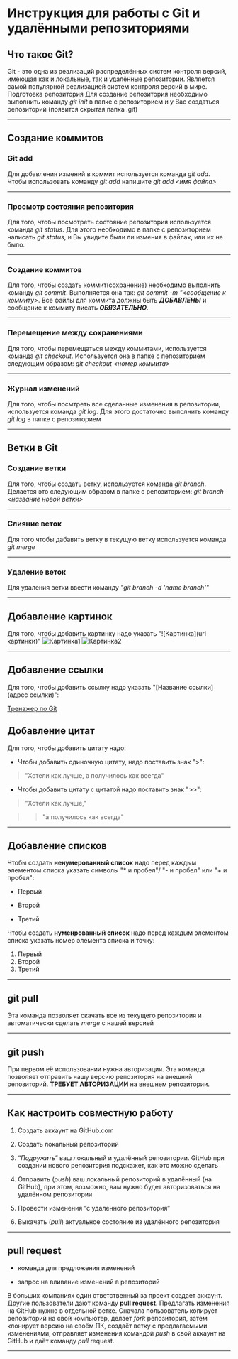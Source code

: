 # Инструкция для работы с Git и удалёнными репозиториями

## Что такое Git?
Git - это одна из реализаций распределённых систем контроля версий, имеющая как и локальные, так и удалённые репозитории. Является самой популярной реализацией систем контроля версий в мире.
Подготовка репозитория
Для создание репозитория необходимо выполнить команду *git init*  в папке с репозиторием и у Вас создаться репозиторий (появится скрытая папка .git)

---
## Создание коммитов

### Git add
Для добавления измений в коммит используется команда *git add*. Чтобы использовать команду *git add* напишите *git add <имя файла>*

---
### Просмотр состояния репозитория
Для того, чтобы посмотреть состояние репозитория используется команда *git status*. Для этого необходимо в папке с репозиторием написать *git status*, и Вы увидите были ли измения в файлах, или их не было.

---
### Создание коммитов
Для того, чтобы создать коммит(сохранение) необходимо выполнить команду *git commit*. Выполняется она так: *git commit -m "<сообщение к коммиту>*. Все файлы для коммита должны быть ***ДОБАВЛЕНЫ*** и сообщение к коммиту писать ***ОБЯЗАТЕЛЬНО***.

***
### Перемещение между сохранениями
Для того, чтобы перемещаться между коммитами, используется команда *git checkout*. Используется она в папке с пепозиторием следующим образом: *git checkout <номер коммита>*

***
### Журнал изменений
Для того, чтобы посмтреть все сделанные изменения в репозитории, используется команда *git log*. Для этого достаточно выполнить команду *git log* в папке с репозиторием

***
## Ветки в Git

### Создание ветки

Для того, чтобы создать ветку, используется команда *git branch*. Делается это следующим образом в папке с репозиторием: *git branch <название новой ветки>*

---
### Слияние веток

Для того чтобы дабавить ветку в текущую ветку используется команда *git merge <name branch>*

---
### Удаление веток
Для удаления ветки ввести команду *"git branch -d 'name branch'"*

---
## Добавление картинок
Для того, чтобы добавить картинку надо указать "![Картинка](url картинки)"
![Картинка1](https://mirpozitiva.ru/wp-content/uploads/2019/11/1472042492_01-768x480.jpg)
![Картинка2](https://mirpozitiva.ru/wp-content/uploads/2019/11/1472042585_06-768x480.jpg)

---
## Добавление ссылки
Для того, чтобы добавить ссылку надо указать "[Название ссылки](адрес ссылки)":

[Тренажер по Git](https://learngitbranching.js.org/?locale=ru_RU)
## Добавление цитат
Для того, чтобы добавить цитату надо:

* Чтобы добавить одиночную цитату, надо поставить знак ">":
>"Хотели как лучше, а получилось как всегда"

* Чтобы добавить цитату с цитатой надо поставить знак ">>":
>"Хотели как лучше,"

>>"а получилось как всегда"

---
## Добавление списков
Чтобы создать **ненумерованный список** надо перед каждым элементом списка указать символы "* и пробел"/ "- и пробел" или "+ и пробел":

* Первый
- Второй
+ Третий

Чтобы создать **нуменрованный список** надо перед каждым элементом списка указать номер элемента списка и точку:

1. Первый
2. Второй
3. Третий

---
## git pull ##

Эта команда позволяет скачать все из текущего репозитория и автоматически сделать *merge* с нашей версией

---

## git push ## 

При первом её использовании нужна авторизация.
Эта команда позволяет отправить нашу версию репозитория на внешний репозиторий. **ТРЕБУЕТ АВТОРИЗАЦИИ** на внешнем репозитории.

---

## Как настроить совместную работу ##

1. Создать аккаунт на GitHub.com
2. Создать локальный репозиторий
3. “*Подружить*” ваш локальный и удалённый репозитории. GitHub при создании нового репозитория подскажет, как это можно сделать
   
4. Отправить (*push*) ваш локальный репозиторий в удалённый (на GitHub), при этом, возможно, вам нужно будет авторизоваться на удалённом репозитории
5. Провести изменения “с удаленного репозитория”
6. Выкачать (*pull*) актуальное состояние из удалённого репозитория

---
## pull request ##

- команда для предложения изменений

- запрос на вливание изменений в репозиторий

В больших компаниях один ответственный за проект создает аккаунт. Другие пользователи дают команду **pull request**. Предлагать изменения на GitHub нужно в отдельной ветке.
Сначала пользователь копирует репозиторий на свой компьютер, делает *fork* репозитория, затем клонирует версию на своём ПК, создаёт ветку с предлагаемыми изменениями, отправляет изменения командой *push* в свой аккаунт на GitHub и даёт команду *pull* request.

---